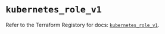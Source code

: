 # `kubernetes_role_v1`

Refer to the Terraform Registory for docs: [`kubernetes_role_v1`](https://registry.terraform.io/providers/hashicorp/kubernetes/2.24.0/docs/resources/role_v1).
